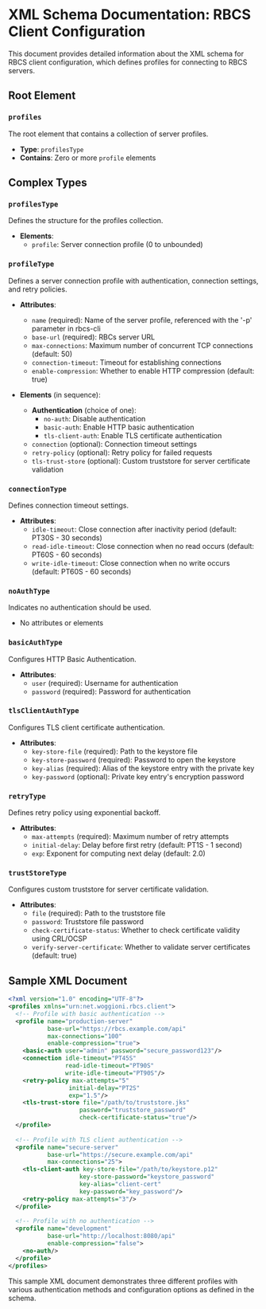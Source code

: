 # XML Schema Documentation: RBCS Client Configuration

This document provides detailed information about the XML schema for RBCS client configuration, which defines profiles for connecting to RBCS servers.

## Root Element

### `profiles`
The root element that contains a collection of server profiles.
- **Type**: `profilesType`
- **Contains**: Zero or more `profile` elements

## Complex Types

### `profilesType`
Defines the structure for the profiles collection.
- **Elements**:
    - `profile`: Server connection profile (0 to unbounded)

### `profileType`
Defines a server connection profile with authentication, connection settings, and retry policies.

- **Attributes**:
    - `name` (required): Name of the server profile, referenced with the '-p' parameter in rbcs-cli
    - `base-url` (required): RBCs server URL
    - `max-connections`: Maximum number of concurrent TCP connections (default: 50)
    - `connection-timeout`: Timeout for establishing connections
    - `enable-compression`: Whether to enable HTTP compression (default: true)

- **Elements** (in sequence):
    - **Authentication** (choice of one):
        - `no-auth`: Disable authentication
        - `basic-auth`: Enable HTTP basic authentication
        - `tls-client-auth`: Enable TLS certificate authentication
    - `connection` (optional): Connection timeout settings
    - `retry-policy` (optional): Retry policy for failed requests
    - `tls-trust-store` (optional): Custom truststore for server certificate validation

### `connectionType`
Defines connection timeout settings.

- **Attributes**:
    - `idle-timeout`: Close connection after inactivity period (default: PT30S - 30 seconds)
    - `read-idle-timeout`: Close connection when no read occurs (default: PT60S - 60 seconds)
    - `write-idle-timeout`: Close connection when no write occurs (default: PT60S - 60 seconds)

### `noAuthType`
Indicates no authentication should be used.
- No attributes or elements

### `basicAuthType`
Configures HTTP Basic Authentication.

- **Attributes**:
    - `user` (required): Username for authentication
    - `password` (required): Password for authentication

### `tlsClientAuthType`
Configures TLS client certificate authentication.

- **Attributes**:
    - `key-store-file` (required): Path to the keystore file
    - `key-store-password` (required): Password to open the keystore
    - `key-alias` (required): Alias of the keystore entry with the private key
    - `key-password` (optional): Private key entry's encryption password

### `retryType`
Defines retry policy using exponential backoff.

- **Attributes**:
    - `max-attempts` (required): Maximum number of retry attempts
    - `initial-delay`: Delay before first retry (default: PT1S - 1 second)
    - `exp`: Exponent for computing next delay (default: 2.0)

### `trustStoreType`
Configures custom truststore for server certificate validation.

- **Attributes**:
    - `file` (required): Path to the truststore file
    - `password`: Truststore file password
    - `check-certificate-status`: Whether to check certificate validity using CRL/OCSP
    - `verify-server-certificate`: Whether to validate server certificates (default: true)

## Sample XML Document

```xml
<?xml version="1.0" encoding="UTF-8"?>
<profiles xmlns="urn:net.woggioni.rbcs.client">
  <!-- Profile with basic authentication -->
  <profile name="production-server" 
           base-url="https://rbcs.example.com/api" 
           max-connections="100" 
           enable-compression="true">
    <basic-auth user="admin" password="secure_password123"/>
    <connection idle-timeout="PT45S" 
                read-idle-timeout="PT90S" 
                write-idle-timeout="PT90S"/>
    <retry-policy max-attempts="5" 
                 initial-delay="PT2S" 
                 exp="1.5"/>
    <tls-trust-store file="/path/to/truststore.jks" 
                    password="truststore_password" 
                    check-certificate-status="true"/>
  </profile>
  
  <!-- Profile with TLS client authentication -->
  <profile name="secure-server" 
           base-url="https://secure.example.com/api" 
           max-connections="25">
    <tls-client-auth key-store-file="/path/to/keystore.p12" 
                    key-store-password="keystore_password" 
                    key-alias="client-cert" 
                    key-password="key_password"/>
    <retry-policy max-attempts="3"/>
  </profile>
  
  <!-- Profile with no authentication -->
  <profile name="development" 
           base-url="http://localhost:8080/api" 
           enable-compression="false">
    <no-auth/>
  </profile>
</profiles>
```

This sample XML document demonstrates three different profiles with various authentication methods and configuration options as defined in the schema.